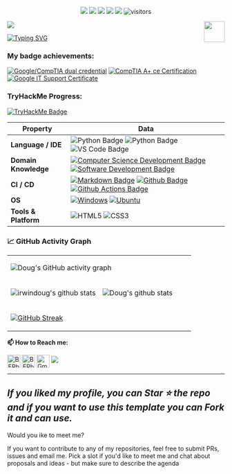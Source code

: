 <!-- Repository Badges -->
<p align="center">
    <a href="https://github.com/irwindoug/irwindoug"><img src="https://img.shields.io/badge/status-updating-brightgreen.svg"></a>
    <a href="https://github.com/python/cpython"><img src="https://img.shields.io/badge/Python-3.9-FF1493.svg"></a>
    <a href="https://github.com/irwindoug/irwindoug/graphs/contributors"><img src="https://img.shields.io/github/contributors/irwindoug/irwindoug?color=blue"></a>
    <a href="https://github.com/irwindoug/irwindoug/stargazers"><img src="https://img.shields.io/github/stars/irwindoug/irwindoug.svg?logo=github"></a>
    <a href="https://github.com/irwindoug/irwindoug/network/members"><img src="https://img.shields.io/github/forks/irwindoug/irwindoug.svg?color=blue&logo=github"></a>
    <img src="https://visitor-badge.laobi.icu/badge?page_id=irwindoug.profile" alt="visitors"/>
</p>

<!-- Banner Image -->
![](./src/header_.png)
<a href="https://www.python.org/"><img src="https://upload.wikimedia.org/wikipedia/commons/c/c3/Python-logo-notext.svg" align="right" height="48" width="48" ></a>

<!-- Typing Intro -->
[![Typing SVG](https://readme-typing-svg.herokuapp.com?color=%2336BCF7&center=true&vCenter=true&width=600&lines=Hi+there+👋,+I+am+Doug+Irwin;+Welcome+to+My+Profile!;Current+online+programming+student;Always+learning+new+things+;Cybersecurity+enthusiast+)](https://git.io/typing-svg)

<!-- Future spot for kaggle or HTB achievements -->
### My badge achievements:

<!--START_SECTION:badges-->
[![Google/CompTIA dual credential](https://images.credly.com/size/110x110/images/9d6a367b-6e05-4c70-99d6-26046056695f/GoogleCompTIA.png)](http://www.credly.com/badges/ae2615e7-4b2a-4ba1-ab96-c57ea9e2743c "Google/CompTIA dual credential")
[![CompTIA A+ ce Certification](https://images.credly.com/size/110x110/images/63482325-a0d6-4f64-ae75-f5f33922c7d0/CompTIA_A_2Bce.png)](http://www.credly.com/badges/18a97276-6445-4066-a473-46e3a5533c26 "CompTIA A+ ce Certification")
[![Google IT Support Certificate](https://images.credly.com/size/110x110/images/ae2f5bae-b110-4ea1-8e26-77cf5f76c81e/GCC_badge_IT_Support_1000x1000.png)](http://www.credly.com/badges/72f3ef85-95f6-407f-9aba-98c8015530f4 "Google IT Support Certificate")
<!--END_SECTION:badges-->


### TryHackMe Progress:
[![TryHackMe Badge](https://tryhackme-badges.s3.amazonaws.com/hackitpro.png)](https://tryhackme.com/p/hackitpro "TryHackMe")

<!-- Knowledge Table -->
Property | Data
--- | ---
**Language / IDE**  | ![Python Badge](https://img.shields.io/badge/-Python-3776AB?style=flat&logo=Python&logoColor=white) ![Python Badge](https://img.shields.io/badge/-JavaScript-3776AB?style=flat&logo=Javascript&logoColor=white) ![VS Code Badge](https://img.shields.io/badge/-VS_Code-3776AB?style=flat&logo=visualstudiocode&logoColor=white)
**Domain Knowledge**  | [![Computer Science Development Badge](https://img.shields.io/badge/-Computer%20Science-FAB040?style=flat&logoColor=white)](https://github.com/search?q=user%3Airwindoug&type=Repositories) [![Software Development Badge](https://img.shields.io/badge/-Software%20Development-FF6600?style=flat&logoColor=white)](https://github.com/search?q=user%3Airwindoug&type=Repositories)
**CI / CD** | [![Markdown Badge](https://img.shields.io/badge/-Markdown-2088FF?style=flat&logo=Markdown&logoColor=white)](https://github.com/irwindoug/irwindoug) [![Github Badge](https://img.shields.io/badge/-Github%20-2088FF?style=flat&logo=Github&logoColor=white)](https://github.com/irwindoug/irwindoug) [![Github Actions Badge](https://img.shields.io/badge/-Git%20-2088FF?style=flat&logo=Git&logoColor=white)](https://github.com/irwindoug/irwindoug)
**OS**  | <a target="_blank" rel="noopener noreferrer" href="https://camo.githubusercontent.com/b44114213a5a462903bd69611bb6846f1dc41fe6f3230bd37c67c3d4eb65f08c/68747470733a2f2f696d672e736869656c64732e696f2f62616467652f2d57696e646f77732d626c61636b3f7374796c653d666c61742d737175617265266c6f676f3d77696e646f7773266c6f676f436f6c6f723d626c7565"><img src="https://camo.githubusercontent.com/b44114213a5a462903bd69611bb6846f1dc41fe6f3230bd37c67c3d4eb65f08c/68747470733a2f2f696d672e736869656c64732e696f2f62616467652f2d57696e646f77732d626c61636b3f7374796c653d666c61742d737175617265266c6f676f3d77696e646f7773266c6f676f436f6c6f723d626c7565" alt="Windows" data-canonical-src="https://img.shields.io/badge/-Windows-black?style=flat-square&amp;logo=windows&amp;logoColor=blue" style="max-width: 100%;"></a> <a target="_blank" rel="noopener noreferrer" href="https://camo.githubusercontent.com/9c4bc049e33f41f122342a1714ccf872c34098a9f2c593c33c2322cf0129fa04/68747470733a2f2f696d672e736869656c64732e696f2f62616467652f2d5562756e74752d626c61636b3f7374796c653d666c61742d737175617265266c6f676f3d7562756e7475"><img src="https://camo.githubusercontent.com/9c4bc049e33f41f122342a1714ccf872c34098a9f2c593c33c2322cf0129fa04/68747470733a2f2f696d672e736869656c64732e696f2f62616467652f2d5562756e74752d626c61636b3f7374796c653d666c61742d737175617265266c6f676f3d7562756e7475" alt="Ubuntu" data-canonical-src="https://img.shields.io/badge/-Ubuntu-black?style=flat-square&amp;logo=ubuntu" style="max-width: 100%;"></a>
**Tools & Platform**  | ![HTML5](https://img.shields.io/badge/HTML5-E34F26?style=for-the-badge&logo=html5&logoColor=white) ![CSS3](https://img.shields.io/badge/CSS3-1572B6?style=for-the-badge&logo=css3&logoColor=white)

<!--   GitHub Stats Graph -->
### 📈 GitHub Activity Graph
<table>
<!-- GitHub Stats Charts -->
    <tr>
        <td colspan="2">

![Doug's GitHub activity graph](https://activity-graph.herokuapp.com/graph?username=irwindoug&theme=react-dark)
        </td>
    </tr>
    <tr>
        <td width="50%">

![irwindoug's github stats](https://github-readme-stats.vercel.app/api?username=irwindoug&theme=github_dark&include_all_commits=true)
        </td>
        <td>

![Doug's github stats](https://github-readme-stats.vercel.app/api/top-langs/?username=irwindoug&theme=github_dark&layout=compact)
        </td>
    </tr>
    <tr>
        <td colspan="2">

[![GitHub Streak](https://github-readme-streak-stats.herokuapp.com?user=irwindoug&theme=github-dark-blue&date_format=M%20j%5B%2C%20Y%5D)](https://git.io/streak-stats)
        </td>
    </tr>
</table>

**📫 How to Reach me:**
<p align="left">
<a href="https://twitter.com/irwindougie" target="blank"><img align="center" src="https://raw.githubusercontent.com/irwindoug/irwindoug/master/assets/twitter.svg" alt="BEPb" height="30" width="30" /></a>
<a href="https://linkedin.com/in/irwindougie" target="blank"><img align="center" src="https://raw.githubusercontent.com/irwindoug/irwindoug/master/assets/linkedin.svg" alt="BEPb" height="30" width="30" /></a>
<a href="mailto:irwindougie@gmail.com" target="blank"><img align="center" src="https://raw.githubusercontent.com/irwindoug/irwindoug/master/assets/gmail.svg" alt="Gmail" height="30" width="30" /></a>
<a href="https://api.whatsapp.com/send?phone=+18018883275" alt="Connect on Whatsapp"> <img src="https://img.shields.io/badge/WHATSAPP-%2325D366.svg?&style=for-the-badge&logo=whatsapp&logoColor=white" /> </a>
</p>

---

*If you liked my profile, you can Star ⭐ the repo and if you want to use this template you can Fork it and can use.*
---

Would you ike to meet me?

If you want to contribute to any of my repositories, feel free to submit PRs, issues and email me. Pick a slot if you'd like to meet me and chat about proposals and ideas - but make sure to describe the agenda
  